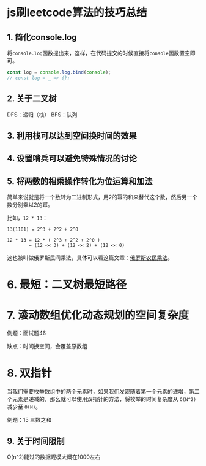# js刷leetcode算法的技巧总结
## 1. 简化console.log
   将`console.log`函数提出来，这样，在代码提交的时候直接将`console`函数置空即可。 
```js
const log = console.log.bind(console);
// const log = _ => {};
```

## 2. 关于二叉树
   DFS：递归（栈）
   BFS：队列
## 3. 利用栈可以达到**空间换时间**的效果
## 4. 设置哨兵可以**避免特殊情况**的讨论
## 5. 将两数的**相乘操作**转化为**位运算和加法**
简单来说就是将一个数转为二进制形式，用2的幂的和来替代这个数，然后另一个数分别乘以2的幂。

比如，`12 * 13`：
```
13(1101) = 2^3 + 2^2 + 2^0

12 * 13 = 12 * ( 2^3 + 2^2 + 2^0 )
        = (12 << 3) + (12 << 2) + (12 << 0)
```

这也被叫做俄罗斯民间乘法，具体可以看这篇文章：[俄罗斯农民乘法](https://blog.csdn.net/iteye_4501/article/details/81682160)。

# 6. 最短：二叉树最短路径

# 7. 滚动数组优化动态规划的空间复杂度
例题：面试题46

缺点：时间换空间，会覆盖原数组

# 8. 双指针
当我们需要枚举数组中的两个元素时，如果我们发现随着第一个元素的递增，第二个元素是递减的，那么就可以使用双指针的方法，将枚举的时间复杂度从 `O(N^2)` 减少至 `O(N)`。

例题：15 三数之和

## 9. 关于时间限制
O(n^2)能过的数据规模大概在1000左右